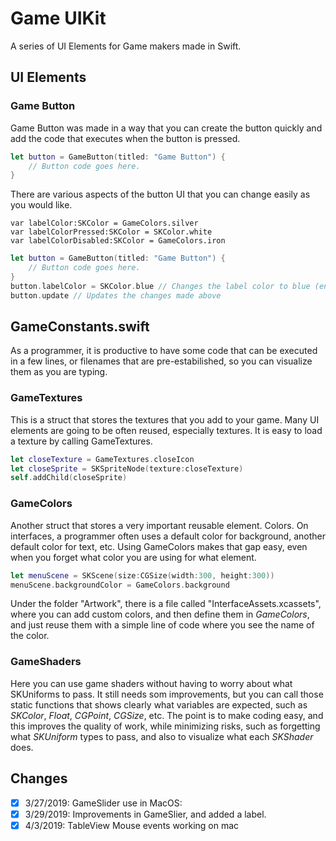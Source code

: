 #  Game UIKit
A series of UI Elements for Game makers made in Swift.

## UI Elements

### Game Button
Game Button was made in a way that you can create the button quickly and add the code that executes when the button is pressed.

```Swift
let button = GameButton(titled: "Game Button") {
    // Button code goes here.
}
```

There are various aspects of the button UI that you can change easily as you would like.

    var labelColor:SKColor = GameColors.silver
    var labelColorPressed:SKColor = SKColor.white
    var labelColorDisabled:SKColor = GameColors.iron
    
```Swift
let button = GameButton(titled: "Game Button") {
    // Button code goes here.
}    
button.labelColor = SKColor.blue // Changes the label color to blue (enabled state)
button.update // Updates the changes made above
```

## GameConstants.swift

As a programmer, it is productive to have some code that can be executed in a few lines, or filenames that are pre-estabilished, so you can visualize them as you are typing.

### GameTextures

This is a struct that stores the textures that you add to your game. Many UI elements are going to be often reused, especially textures. It is easy to load a texture by calling GameTextures.

```Swift
let closeTexture = GameTextures.closeIcon
let closeSprite = SKSpriteNode(texture:closeTexture)
self.addChild(closeSprite)
```

### GameColors

Another struct that stores a very important reusable element. Colors.
On interfaces, a programmer often uses a default color for background, another default color for text, etc. Using GameColors makes that gap easy, even when you forget what color you are using for what element.

```Swift
let menuScene = SKScene(size:CGSize(width:300, height:300))
menuScene.backgroundColor = GameColors.background
```

Under the folder "Artwork", there is a file called "InterfaceAssets.xcassets", where you can add custom colors, and then define them in *GameColors*, and just reuse them with a simple line of code where you see the name of the color.

### GameShaders

Here you can use game shaders without having to worry about what SKUniforms to pass. It still needs som improvements, but you can call those static functions that shows clearly what variables are expected, such as *SKColor*, *Float*, *CGPoint*, *CGSize*, etc. The point is to make coding easy, and this improves the quality of work, while minimizing risks, such as forgetting what *SKUniform* types to pass, and also to visualize what each *SKShader* does.


## Changes

- [X] 3/27/2019: GameSlider use in MacOS: 
- [X] 3/29/2019: Improvements in GameSlier, and added a label.
- [X] 4/3/2019: TableView Mouse events working on mac

